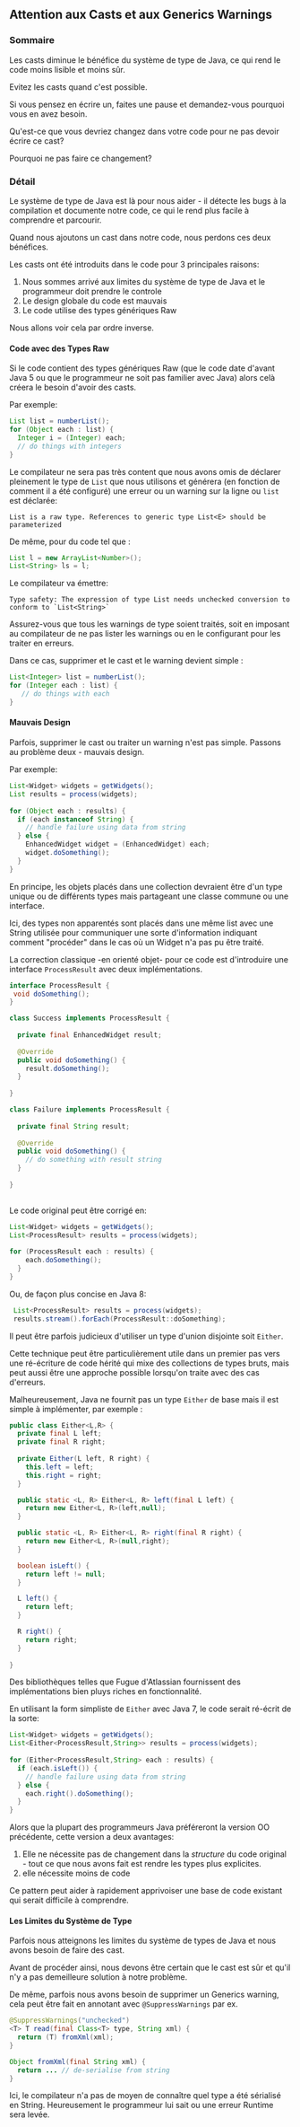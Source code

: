 ## Attention aux Casts et aux Generics Warnings

### Sommaire

Les casts diminue le bénéfice du système de type de Java, ce qui rend le code moins lisible et moins sûr.

Evitez les casts quand c'est possible.

Si vous pensez en écrire un, faites une pause et demandez-vous pourquoi vous en avez besoin.

Qu'est-ce que vous devriez changez dans votre code pour ne pas devoir écrire ce cast?

Pourquoi ne pas faire ce changement?

### Détail

Le système de type de Java est là pour nous aider - il détecte les bugs à la compilation et documente notre code, ce qui le rend plus facile à comprendre et parcourir.

Quand nous ajoutons un cast dans notre code, nous perdons ces deux bénéfices.

Les casts ont été introduits dans le code pour 3 principales raisons:

1. Nous sommes arrivé aux limites du système de type de Java et le programmeur doit prendre le controle
2. Le design globale du code est mauvais
3. Le code utilise des types génériques Raw

Nous allons voir cela par ordre inverse.


#### Code avec des Types Raw

Si le code contient des types génériques Raw (que le code date d'avant Java 5 ou que le programmeur ne soit pas familier avec Java) alors celà créera le besoin d'avoir des casts.

Par exemple:

```java
List list = numberList();
for (Object each : list) {
  Integer i = (Integer) each;
  // do things with integers
}
```

Le compilateur ne sera pas très content que nous avons omis de déclarer pleinement le type de `List` que nous utilisons et générera (en fonction de comment il a été configuré) une erreur ou un warning sur la ligne ou `list` est déclarée:

```
List is a raw type. References to generic type List<E> should be parameterized
```

De même, pour du code tel que :

```java
List l = new ArrayList<Number>();
List<String> ls = l;
```

Le compilateur va émettre: 

```
Type safety: The expression of type List needs unchecked conversion to conform to `List<String>`
```

Assurez-vous que tous les warnings de type soient traités, soit en imposant au compilateur de ne pas lister les warnings ou en le configurant pour les traiter en erreurs.

Dans ce cas, supprimer et le cast et le warning devient simple :

```java
List<Integer> list = numberList();
for (Integer each : list) {
   // do things with each
}
```

#### Mauvais Design

Parfois, supprimer le cast ou traiter un warning n'est pas simple. Passons au problème deux - mauvais design. 

Par exemple:

```java
List<Widget> widgets = getWidgets();
List results = process(widgets);
    
for (Object each : results) {
  if (each instanceof String) {
    // handle failure using data from string
  } else {
    EnhancedWidget widget = (EnhancedWidget) each;
    widget.doSomething();
  }
}
```

En principe, les objets placés dans une collection devraient être d'un type unique ou de différents types mais partageant une classe commune ou une interface.

Ici, des types non apparentés sont placés dans une même list avec une String utilisée pour communiquer une sorte d'information indiquant comment "procéder" dans le cas où un Widget n'a pas pu être traité.

La correction classique -en orienté objet- pour ce code est d'introduire une interface `ProcessResult` avec deux implémentations.

```java
interface ProcessResult {
 void doSomething(); 
}

class Success implements ProcessResult {
  
  private final EnhancedWidget result;
  
  @Override
  public void doSomething() {
    result.doSomething();
  }
  
}

class Failure implements ProcessResult {
  
  private final String result;
  
  @Override
  public void doSomething() {
    // do something with result string
  }
  
}
  
```

Le code original peut être corrigé en:

```java
List<Widget> widgets = getWidgets();
List<ProcessResult> results = process(widgets);
    
for (ProcessResult each : results) {
    each.doSomething();
  }
}
```

Ou, de façon plus concise en Java 8:

```java
 List<ProcessResult> results = process(widgets);
 results.stream().forEach(ProcessResult::doSomething); 
```

Il peut être parfois judicieux d'utiliser un type d'union disjointe soit `Either`.

Cette technique peut être particulièrement utile dans un premier pas vers une ré-écriture de code hérité qui mixe des collections de types bruts, mais peut aussi être une approche possible lorsqu'on traite avec des cas d'erreurs.

Malheureusement, Java ne fournit pas un type `Either` de base mais il est simple à implémenter, par exemple :

```java
public class Either<L,R> {
  private final L left;
  private final R right;
  
  private Either(L left, R right) {
    this.left = left;
    this.right = right;
  }

  public static <L, R> Either<L, R> left(final L left) {
    return new Either<L, R>(left,null);
  }

  public static <L, R> Either<L, R> right(final R right) {
    return new Either<L, R>(null,right);
  }

  boolean isLeft() {
    return left != null;
  }

  L left() {
    return left;
  }

  R right() {
    return right;
  }
  
}
```

Des bibliothèques telles que Fugue d'Atlassian fournissent des implémentations bien pluys riches en fonctionnalité.

En utilisant la form simpliste de `Either` avec Java 7, le code serait ré-écrit de la sorte:

```java
List<Widget> widgets = getWidgets();
List<Either<ProcessResult,String>> results = process(widgets);
    
for (Either<ProcessResult,String> each : results) {
  if (each.isLeft()) {
    // handle failure using data from string
  } else {  
    each.right().doSomething();
  }
}
```

Alors que la plupart des programmeurs Java préféreront la version OO précédente, cette version a deux avantages:

1. Elle ne nécessite pas de changement dans la *structure* du code original - tout ce que nous avons fait est rendre les types plus explicites.
2. elle nécessite moins de code

Ce pattern peut aider à rapidement apprivoiser une base de code existant qui serait difficile à comprendre.

#### Les Limites du Système de Type

Parfois nous atteignons les limites du système de types de Java et nous avons besoin de faire des cast.

Avant de procéder ainsi, nous devons être certain que le cast est sûr et qu'il n'y a pas demeilleure solution à notre problème.

De même, parfois nous avons besoin de supprimer un Generics warning, cela peut être fait en annotant avec `@SuppressWarnings` par ex. 

```java
@SuppressWarnings("unchecked")
<T> T read(final Class<T> type, String xml) {
  return (T) fromXml(xml);
}

Object fromXml(final String xml) {
  return ... // de-serialise from string
}

```

Ici, le compilateur n'a pas de moyen de connaître quel type a été sérialisé en String. Heureusement le programmeur lui sait ou une erreur Runtime sera levée.

